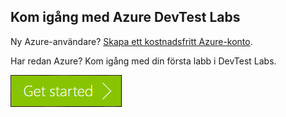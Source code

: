 ## <a name="get-started-with-azure-devtest-labs"></a>Kom igång med Azure DevTest Labs
Ny Azure-användare? [Skapa ett kostnadsfritt Azure-konto](https://azure.microsoft.com/free).

Har redan Azure? Kom igång med din första labb i DevTest Labs.

[![Kom igång med Azure DevTest Labs på några få minuter](./media/devtest-lab-try-it-out/get-started.png)](http://go.microsoft.com/fwlink/?LinkID=627034&clcid=0x409)

